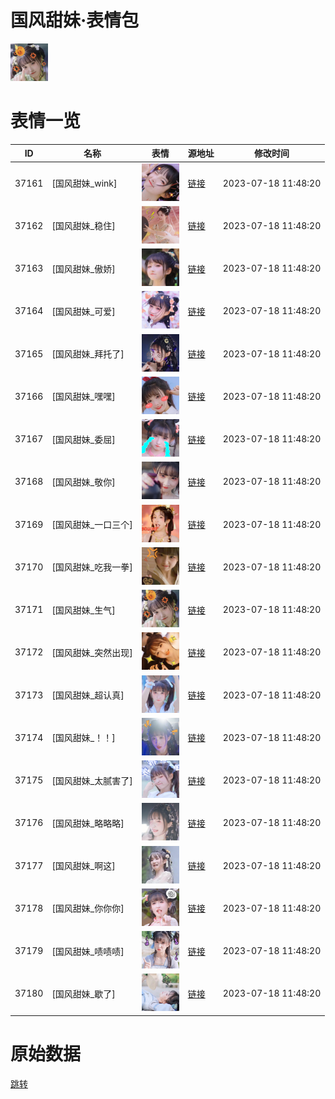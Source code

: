 # 国风甜妹·表情包

<img src="./cover.png" height="60" alt="cover" />

# 表情一览

|ID|名称|表情|源地址|修改时间|
|----|----|----|----|----|
|37161|[国风甜妹_wink]|<img src="./pic/037161_%5B国风甜妹_wink%5D.png" height="60" alt="wink"/>|[链接](https://i0.hdslb.com/bfs/garb/item/3ceb374451491715cf781425a14b82a54bc2c978.png)|2023-07-18 11:48:20|
|37162|[国风甜妹_稳住]|<img src="./pic/037162_%5B国风甜妹_稳住%5D.png" height="60" alt="稳住"/>|[链接](https://i0.hdslb.com/bfs/garb/item/a5c6ca2aeb924ffebc6f9d7c88236d1c2682894c.png)|2023-07-18 11:48:20|
|37163|[国风甜妹_傲娇]|<img src="./pic/037163_%5B国风甜妹_傲娇%5D.png" height="60" alt="傲娇"/>|[链接](https://i0.hdslb.com/bfs/garb/item/3bd2c2a001417e8353431043ef12f6f04ae85344.png)|2023-07-18 11:48:20|
|37164|[国风甜妹_可爱]|<img src="./pic/037164_%5B国风甜妹_可爱%5D.png" height="60" alt="可爱"/>|[链接](https://i0.hdslb.com/bfs/garb/item/2c60b83fd6652d9e9f5c507e1749bd9703093c8d.png)|2023-07-18 11:48:20|
|37165|[国风甜妹_拜托了]|<img src="./pic/037165_%5B国风甜妹_拜托了%5D.png" height="60" alt="拜托了"/>|[链接](https://i0.hdslb.com/bfs/garb/item/8a1d0782816689a0158b85ac82b74e6b5f3e0b0d.png)|2023-07-18 11:48:20|
|37166|[国风甜妹_嘿嘿]|<img src="./pic/037166_%5B国风甜妹_嘿嘿%5D.png" height="60" alt="嘿嘿"/>|[链接](https://i0.hdslb.com/bfs/garb/item/142b92ac1031ec64fc09d1deb0f16dfb7736966e.png)|2023-07-18 11:48:20|
|37167|[国风甜妹_委屈]|<img src="./pic/037167_%5B国风甜妹_委屈%5D.png" height="60" alt="委屈"/>|[链接](https://i0.hdslb.com/bfs/garb/item/2021bec9eab0c8b83b372bf0e825975ca396f540.png)|2023-07-18 11:48:20|
|37168|[国风甜妹_敬你]|<img src="./pic/037168_%5B国风甜妹_敬你%5D.png" height="60" alt="敬你"/>|[链接](https://i0.hdslb.com/bfs/garb/item/b4f7b3f4d707923cf8bfc6aac08315bd394e98e1.png)|2023-07-18 11:48:20|
|37169|[国风甜妹_一口三个]|<img src="./pic/037169_%5B国风甜妹_一口三个%5D.png" height="60" alt="一口三个"/>|[链接](https://i0.hdslb.com/bfs/garb/item/1e5ed1f7ed31a79f98b3a3fb95a7d5766ced07bc.png)|2023-07-18 11:48:20|
|37170|[国风甜妹_吃我一拳]|<img src="./pic/037170_%5B国风甜妹_吃我一拳%5D.png" height="60" alt="吃我一拳"/>|[链接](https://i0.hdslb.com/bfs/garb/item/838695a09d00f98be2168077f60e2ffc97523dc1.png)|2023-07-18 11:48:20|
|37171|[国风甜妹_生气]|<img src="./pic/037171_%5B国风甜妹_生气%5D.png" height="60" alt="生气"/>|[链接](https://i0.hdslb.com/bfs/garb/item/194aa9242d53ec2cc219622659990abba8a06589.png)|2023-07-18 11:48:20|
|37172|[国风甜妹_突然出现]|<img src="./pic/037172_%5B国风甜妹_突然出现%5D.png" height="60" alt="突然出现"/>|[链接](https://i0.hdslb.com/bfs/garb/item/cbb28274dfb2aa96bf6499d1b9d08beb2a9ac348.png)|2023-07-18 11:48:20|
|37173|[国风甜妹_超认真]|<img src="./pic/037173_%5B国风甜妹_超认真%5D.png" height="60" alt="超认真"/>|[链接](https://i0.hdslb.com/bfs/garb/item/3b61bcae75776d277460b772ecea17caa7734362.png)|2023-07-18 11:48:20|
|37174|[国风甜妹_！！]|<img src="./pic/037174_%5B国风甜妹_！！%5D.png" height="60" alt="！！"/>|[链接](https://i0.hdslb.com/bfs/garb/item/8f9550a311642dc69c4713e6b263aa7dc6519ac7.png)|2023-07-18 11:48:20|
|37175|[国风甜妹_太腻害了]|<img src="./pic/037175_%5B国风甜妹_太腻害了%5D.png" height="60" alt="太腻害了"/>|[链接](https://i0.hdslb.com/bfs/garb/item/6563858e6588204343a9dd0a8b2eff824fa607b3.png)|2023-07-18 11:48:20|
|37176|[国风甜妹_略略略]|<img src="./pic/037176_%5B国风甜妹_略略略%5D.png" height="60" alt="略略略"/>|[链接](https://i0.hdslb.com/bfs/garb/item/8cbe01ba85264f3cf10200bb945860becf6868bd.png)|2023-07-18 11:48:20|
|37177|[国风甜妹_啊这]|<img src="./pic/037177_%5B国风甜妹_啊这%5D.png" height="60" alt="啊这"/>|[链接](https://i0.hdslb.com/bfs/garb/item/cc1c8f3f915aebb4ef01e22dcdd6d75ffc10d291.png)|2023-07-18 11:48:20|
|37178|[国风甜妹_你你你]|<img src="./pic/037178_%5B国风甜妹_你你你%5D.png" height="60" alt="你你你"/>|[链接](https://i0.hdslb.com/bfs/garb/item/a724aec46b99685c3fea185ded1442c66ea395ca.png)|2023-07-18 11:48:20|
|37179|[国风甜妹_啧啧啧]|<img src="./pic/037179_%5B国风甜妹_啧啧啧%5D.png" height="60" alt="啧啧啧"/>|[链接](https://i0.hdslb.com/bfs/garb/item/921f5469e6a8f514c2ca34a18d7653a3d415ce7f.png)|2023-07-18 11:48:20|
|37180|[国风甜妹_歇了]|<img src="./pic/037180_%5B国风甜妹_歇了%5D.png" height="60" alt="歇了"/>|[链接](https://i0.hdslb.com/bfs/garb/item/bca0c52b212b4aa51a04287b612ae1406afdb6a8.png)|2023-07-18 11:48:20|

# 原始数据

[跳转](./raw.json)

